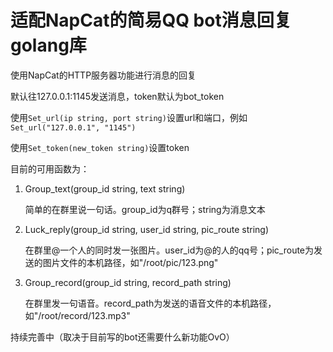 # 适配NapCat的简易QQ bot消息回复golang库

使用NapCat的HTTP服务器功能进行消息的回复

默认往127.0.0.1:1145发送消息，token默认为bot_token

使用`Set_url(ip string, port string)`设置url和端口，例如`Set_url("127.0.0.1", "1145")`

使用`Set_token(new_token string)`设置token

目前的可用函数为：

1. Group_text(group_id string, text string) 
   
   简单的在群里说一句话。group_id为q群号；string为消息文本
2. Luck_reply(group_id string, user_id string, pic_route string) 
   
   在群里@一个人的同时发一张图片。user_id为@的人的qq号；pic_route为发送的图片文件的本机路径，如"/root/pic/123.png"

3. Group_record(group_id string, record_path string)
   
   在群里发一句语音。record_path为发送的语音文件的本机路径，如"/root/record/123.mp3"


持续完善中（取决于目前写的bot还需要什么新功能OvO）